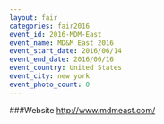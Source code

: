 ```yaml
---
layout: fair
categories: fair2016
event_id: 2016-MDM-East
event_name: MD&M East 2016
event_start_date: 2016/06/14
event_end_date: 2016/06/16
event_country: United States
event_city: new york
event_photo_count: 0
---
```


###Website
<http://www.mdmeast.com/>